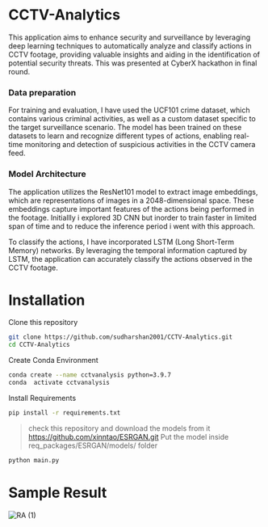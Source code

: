 # CCTV-Analytics

This application aims to enhance security and surveillance by leveraging deep learning techniques to automatically analyze and classify actions in CCTV footage, providing valuable insights and aiding in the identification of potential security threats.  This was presented at CyberX hackathon in final round.

### Data preparation
For training and evaluation, I have used the UCF101 crime dataset, which contains various criminal activities, as well as a custom dataset specific to the target surveillance scenario. The model has been trained on these datasets to learn and recognize different types of actions, enabling real-time monitoring and detection of suspicious activities in the CCTV camera feed.

### Model Architecture
The application utilizes the ResNet101 model to extract image embeddings, which are representations of images in a 2048-dimensional space. These embeddings capture important features of the actions being performed in the footage. Initiallly i explored 3D CNN but inorder to train faster in limited span of time and to reduce the inference period i went with this approach.

To classify the actions, I have incorporated LSTM (Long Short-Term Memory) networks. By leveraging the temporal information captured by LSTM, the application can accurately classify the actions observed in the CCTV footage.

# Installation

Clone this repository

```sh
git clone https://github.com/sudharshan2001/CCTV-Analytics.git
cd CCTV-Analytics
```

Create Conda Environment

```sh
conda create --name cctvanalysis python=3.9.7
conda  activate cctvanalysis
```

Install Requirements

```sh
pip install -r requirements.txt
```

>check this repository and download the models from it https://github.com/xinntao/ESRGAN.git
>Put the model inside req_packages/ESRGAN/models/ folder


```sh
python main.py
```

# Sample Result

![RA (1)](https://github.com/sudharshan2001/CCTV-Analytics/assets/72936645/bc34836e-7959-42c9-abdd-f9d8942e076e)


